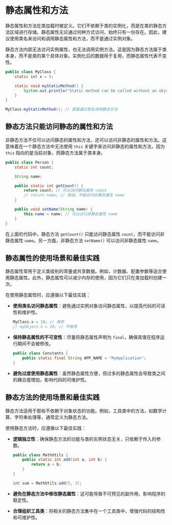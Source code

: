 # 静态属性和方法

静态属性和方法在类加载时被定义。它们不依赖于类的实例化，而是在类的静态方法区域进行存储。静态属性无论通过何种方式访问，始终只有一份存在。因此，建议使用类名来访问和调用静态属性和方法，而不是通过实例对象。

静态方法内部无法访问实例属性，也无法调用实例方法。这是因为静态方法属于类本身，而不是类的某个具体对象。实例化后的数据用于复用，而静态属性代表不变性。

```java
public class MyClass {
    static int x = 5;

    static void myStaticMethod() {
        System.out.println("Static method can be called without an object");
    }
}

MyClass.myStaticMethod(); // 直接通过类名调用静态方法
```

## 静态方法只能访问静态的属性和方法

非静态方法不仅可以访问静态的属性和方法，还可以访问非静态的属性和方法。这意味着在一个静态方法中无法使用 `this` 关键字来访问非静态的属性和方法，因为 `this` 指向的是当前对象，而静态方法属于类本身。

```java
public class Person {
    static int count;

    String name;

    public static int getCount() {
        return count; // 可以访问静态属性 count
        // return name; // 错误，不能访问非静态属性 name
    }

    public void setName(String name) {
        this.name = name; // 可以访问非静态属性 name
    }
}
```

在上面的代码中，静态方法 `getCount()` 只能访问静态属性 `count`，而不能访问非静态属性 `name`。另一方面，非静态方法 `setName()` 可以访问非静态属性 `name`。

## 静态属性的使用场景和最佳实践

静态属性常用于定义类级别的常量或共享数据。例如，计数器、配置参数等适合使用静态属性。此外，静态属性可以减少内存的使用，因为它们只在类加载时创建一次。

在使用静态属性时，应遵循以下最佳实践：

- **使用类名访问静态属性**：避免通过实例对象访问静态属性，以提高代码的可读性和维护性。

  ```java
  MyClass.x = 10; // 推荐
  // myObject.x = 10; // 不推荐
  ```

- **保持静态属性的不可变性**：尽量将静态属性声明为 `final`，确保其值在程序运行期间不会被修改。

  ```java
  public class Constants {
      public static final String APP_NAME = "MyApplication";
  }
  ```

- **避免过度使用静态属性**：虽然静态属性方便，但过多的静态属性会导致类之间的耦合度增加，影响代码的可维护性。

## 静态方法的使用场景和最佳实践

静态方法适用于那些不依赖于对象状态的功能。例如，工具类中的方法，如数学计算、字符串处理等，通常定义为静态方法。

使用静态方法时，应遵循以下最佳实践：

- **逻辑独立性**：确保静态方法的功能与类的实例状态无关，只依赖于传入的参数。

  ```java
  public class MathUtils {
      public static int add(int a, int b) {
          return a + b;
      }
  }

  int sum = MathUtils.add(5, 3);
  ```

- **避免在静态方法中修改静态属性**：这可能导致不可预见的副作用，影响程序的稳定性。

- **合理组织工具类**：将相关的静态方法集中在一个工具类中，增强代码的结构性和可维护性。

